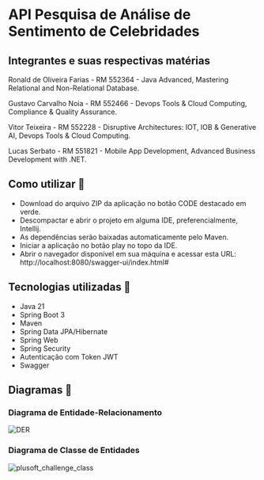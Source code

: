 # API Pesquisa de Análise de Sentimento de Celebridades

## Integrantes e suas respectivas matérias
<p>Ronald de Oliveira Farias - RM 552364 - Java Advanced, Mastering Relational and Non-Relational Database.</p>
<p>Gustavo Carvalho Noia - RM 552466 - Devops Tools & Cloud Computing, Compliance & Quality Assurance.</p>
<p>Vitor Teixeira - RM 552228 - Disruptive Architectures: IOT, IOB & Generative AI, Devops Tools & Cloud Computing.</p>
<p>Lucas Serbato - RM 551821 - Mobile App Development, Advanced Business Development with .NET.</p>

## Como utilizar :scroll:
- Download do arquivo ZIP da aplicação no botão CODE destacado em verde.
- Descompactar e abrir o projeto em alguma IDE, preferencialmente, Intellij.
- As dependências serão baixadas automaticamente pelo Maven.
- Iniciar a aplicação no botão play no topo da IDE.
- Abrir o navegador disponível em sua máquina e acessar esta URL: http://localhost:8080/swagger-ui/index.html#

## Tecnologias utilizadas 🔎
- Java 21
- Spring Boot 3
- Maven
- Spring Data JPA/Hibernate
- Spring Web
- Spring Security
- Autenticação com Token JWT
- Swagger

## Diagramas :page_facing_up:
### Diagrama de Entidade-Relacionamento
![DER](https://github.com/oRonold/plusoft-challenge-java/assets/109552047/b27e3dab-668a-44fe-a816-7fca62232b6a)

### Diagrama de Classe de Entidades
![plusoft_challenge_class](https://github.com/oRonold/plusoft-challenge-java/assets/109552047/0eb33b92-b0a6-47c9-a60c-8aecdfd84135)
